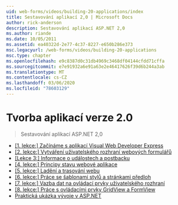 ```yaml
---
uid: web-forms/videos/building-20-applications/index
title: Sestavování aplikací 2,0 | Microsoft Docs
author: rick-anderson
description: Sestavování aplikací ASP.NET 2,0
ms.author: riande
ms.date: 10/05/2011
ms.assetid: ea40322d-2e77-4c37-8227-e650b286e373
msc.legacyurl: /web-forms/videos/building-20-applications
msc.type: chapter
ms.openlocfilehash: e9c8387d0c31db4969c3468df04144cfdd71cffa
ms.sourcegitcommit: e7e91932a6e91a63e2e46417626f39d6b244a3ab
ms.translationtype: MT
ms.contentlocale: cs-CZ
ms.lasthandoff: 03/06/2020
ms.locfileid: "78603129"
---
```

# <a name="building-20-applications"></a>Tvorba aplikací verze 2.0

> Sestavování aplikací ASP.NET 2,0

- [[1. lekce:] Začínáme s aplikací Visual Web Developer Express](lesson-1-getting-started-with-visual-web-developer-express.md)
- [[2. lekce:] Vytváření uživatelského rozhraní webových formulářů](lesson-2-creating-a-web-forms-user-interface.md)
- [[Lekce 3:] Informace o událostech a postbacku](lesson-3-understanding-more-about-events-and-postback.md)
- [[4. lekce:] Principy stavu webové aplikace](lesson-4-understanding-web-application-state.md)
- [[5. lekce:] Ladění a trasování webu](lesson-5-debugging-and-tracing-your-website.md)
- [[6. lekce:] Práce se šablonami stylů a stránkami předloh](lesson-6-working-with-stylesheets-and-master-pages.md)
- [[7. lekce:] Vazba dat na ovládací prvky uživatelského rozhraní](lesson-7-databinding-to-user-interface-controls.md)
- [[8. lekce:] Práce s ovládacími prvky GridView a FormView](lesson-8-working-with-the-gridview-and-formview.md)
- [Praktická ukázka vývoje v ASP.NET](watch-aspnet-development-in-action.md)
